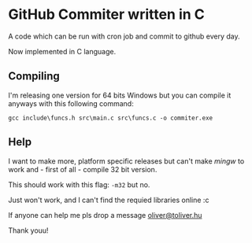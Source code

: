 # GitHub Commiter written in C
A code which can be run with cron job and commit to github every day.

Now implemented in C language.

## Compiling

I'm releasing one version for 64 bits Windows but you can compile it anyways with this following command:

```
gcc include\funcs.h src\main.c src\funcs.c -o commiter.exe
```

## Help

I want to make more, platform specific releases but can't make *mingw* to work and - first of all - compile 32 bit version.

This should work with this flag: `-m32` but no.

Just won't work, and I can't find the requied libraries online :c

If anyone can help me pls drop a message [oliver@toliver.hu](mailto:oliver@toliver.hu)

Thank youu!
